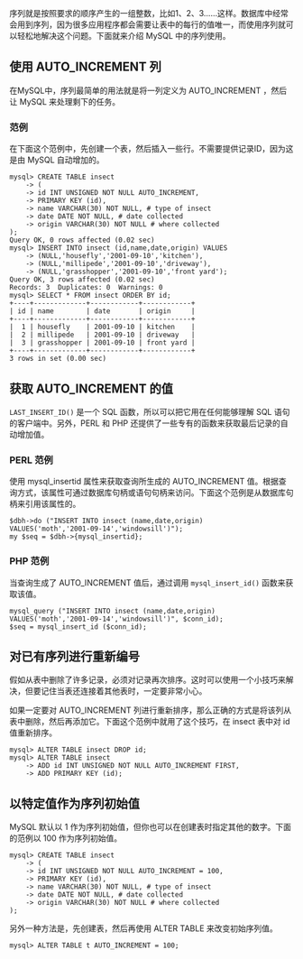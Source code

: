 序列就是按照要求的顺序产生的一组整数，比如1、2、3……这样。数据库中经常会用到序列，因为很多应用程序都会需要让表中的每行的值唯一，而使用序列就可以轻松地解决这个问题。下面就来介绍 MySQL 中的序列使用。   

## 使用 AUTO_INCREMENT 列  

在MySQL中，序列最简单的用法就是将一列定义为 AUTO_INCREMENT ，然后让 MySQL 来处理剩下的任务。  

### 范例  

在下面这个范例中，先创建一个表，然后插入一些行。不需要提供记录ID，因为这是由 MySQL 自动增加的。   

```
mysql> CREATE TABLE insect
    -> (
    -> id INT UNSIGNED NOT NULL AUTO_INCREMENT,
    -> PRIMARY KEY (id),
    -> name VARCHAR(30) NOT NULL, # type of insect
    -> date DATE NOT NULL, # date collected
    -> origin VARCHAR(30) NOT NULL # where collected
);
Query OK, 0 rows affected (0.02 sec)
mysql> INSERT INTO insect (id,name,date,origin) VALUES
    -> (NULL,'housefly','2001-09-10','kitchen'),
    -> (NULL,'millipede','2001-09-10','driveway'),
    -> (NULL,'grasshopper','2001-09-10','front yard');
Query OK, 3 rows affected (0.02 sec)
Records: 3  Duplicates: 0  Warnings: 0
mysql> SELECT * FROM insect ORDER BY id;
+----+-------------+------------+------------+
| id | name        | date       | origin     |
+----+-------------+------------+------------+
|  1 | housefly    | 2001-09-10 | kitchen    |
|  2 | millipede   | 2001-09-10 | driveway   |
|  3 | grasshopper | 2001-09-10 | front yard |
+----+-------------+------------+------------+
3 rows in set (0.00 sec)

```

## 获取 AUTO_INCREMENT 的值  

`LAST_INSERT_ID()` 是一个 SQL 函数，所以可以把它用在任何能够理解 SQL 语句的客户端中。另外，PERL 和 PHP 还提供了一些专有的函数来获取最后记录的自动增加值。   

### PERL 范例  

使用 mysql_insertid 属性来获取查询所生成的 AUTO_INCREMENT 值。根据查询方式，该属性可通过数据库句柄或语句句柄来访问。下面这个范例是从数据库句柄来引用该属性的。    

```
$dbh->do ("INSERT INTO insect (name,date,origin)
VALUES('moth','2001-09-14','windowsill')");
my $seq = $dbh->{mysql_insertid};

```   

### PHP 范例  

当查询生成了 AUTO_INCREMENT 值后，通过调用 `mysql_insert_id()` 函数来获取该值。  

```
mysql_query ("INSERT INTO insect (name,date,origin)
VALUES('moth','2001-09-14','windowsill')", $conn_id);
$seq = mysql_insert_id ($conn_id);

```  

## 对已有序列进行重新编号  

假如从表中删除了许多记录，必须对记录再次排序。这时可以使用一个小技巧来解决，但要记住当表还连接着其他表时，一定要非常小心。   

如果一定要对 AUTO_INCREMENT 列进行重新排序，那么正确的方式是将该列从表中删除，然后再添加它。下面这个范例中就用了这个技巧，在 insect 表中对 id 值重新排序。   

```
mysql> ALTER TABLE insect DROP id;
mysql> ALTER TABLE insect
    -> ADD id INT UNSIGNED NOT NULL AUTO_INCREMENT FIRST,
    -> ADD PRIMARY KEY (id);

```  


## 以特定值作为序列初始值 

MySQL 默认以 1 作为序列初始值，但你也可以在创建表时指定其他的数字。下面的范例以 100 作为序列初始值。  

```
mysql> CREATE TABLE insect
    -> (
    -> id INT UNSIGNED NOT NULL AUTO_INCREMENT = 100,
    -> PRIMARY KEY (id),
    -> name VARCHAR(30) NOT NULL, # type of insect
    -> date DATE NOT NULL, # date collected
    -> origin VARCHAR(30) NOT NULL # where collected
);

``` 

另外一种方法是，先创建表，然后再使用 ALTER TABLE 来改变初始序列值。   

`mysql> ALTER TABLE t AUTO_INCREMENT = 100;`


